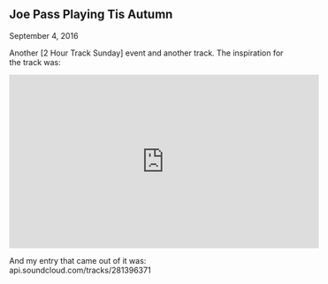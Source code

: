 ## Joe Pass Playing Tis Autumn
September 4, 2016

Another [2 Hour Track Sunday] event and another track. The inspiration for the track was:
<iframe width="560" height="315" src="https://www.youtube.com/embed/WyaY81lrF9s" frameborder="0" allowfullscreen></iframe>

And my entry that came out of it was:
api.soundcloud.com/tracks/281396371